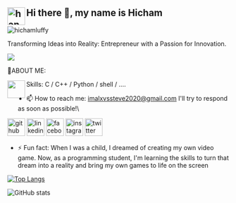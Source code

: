 ## <img alt="handwavegif" src="https://media.giphy.com/media/VCN0UfVCNN064/giphy.gif" width='40' align="left"/> Hi there 👋, my name is Hicham
<p align="left"> <img src="https://komarev.com/ghpvc/?username=hichamluffy&label=Profile%20views&color=0e75b6&style=flat" alt="hichamluffy" /> </p>

Transforming Ideas into Reality: Entrepreneur with a Passion for Innovation.

<img src="https://media.giphy.com/media/u0crBk0ZMG7o4/giphy.gif">

 
 👀ABOUT ME:
 
 Skills: C / C++ / Python / shell / .... <img src="https://media3.giphy.com/media/9ld0KGQmd2WLyLRsSR/giphy.gif?cid=ecf05e47lrn6e96fawpjuvv6tmuful9yuf6sx6zpq6qkgefh&ep=v1_stickers_search&rid=giphy.gif&ct=s" width='40' align="left">
 
- 📫 How to reach me: imalxvssteve2020@gmail.com  I'll try to respond as soon as possible!\ 

[<img src='https://cdn.jsdelivr.net/npm/simple-icons@3.0.1/icons/github.svg' alt='github' height='40'>](https://github.com/HichamLuffy)  [<img src='https://cdn.jsdelivr.net/npm/simple-icons@3.0.1/icons/linkedin.svg' alt='linkedin' height='40'>](https://www.linkedin.com/in/https://www.linkedin.com/in/hicham-fhad-7b9070263//)  [<img src='https://cdn.jsdelivr.net/npm/simple-icons@3.0.1/icons/facebook.svg' alt='facebook' height='40'>](https://www.facebook.com/https://www.facebook.com/hichamm.fohadd/)  [<img src='https://cdn.jsdelivr.net/npm/simple-icons@3.0.1/icons/instagram.svg' alt='instagram' height='40'>](https://www.instagram.com/https://www.instagram.com/abo._luffy//)  [<img src='https://cdn.jsdelivr.net/npm/simple-icons@3.0.1/icons/twitter.svg' alt='twitter' height='40'>](https://twitter.com/https://twitter.com/D_Hicham2k)  
- ⚡ Fun fact: When I was a child, I dreamed of creating my own video game. Now, as a programming student, I'm learning the skills to turn that dream into a reality and bring my own games to life on the screen 

[![Top Langs](https://github-readme-stats.vercel.app/api/top-langs/?username=HichamLuffy)](https://github.com/anuraghazra/github-readme-stats)

![GitHub stats](https://github-readme-stats.vercel.app/api?username=HichamLuffy&show_icons=true)  
